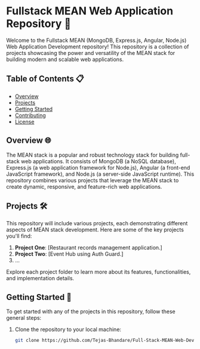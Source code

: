
# Fullstack MEAN Web Application Repository 🚀

Welcome to the Fullstack MEAN (MongoDB, Express.js, Angular, Node.js) Web Application Development repository! This repository is a collection of projects showcasing the power and versatility of the MEAN stack for building modern and scalable web applications.

## Table of Contents 📋

- [Overview](#overview)
- [Projects](#projects)
- [Getting Started](#getting-started)
- [Contributing](#contributing)
- [License](#license)

## Overview 🌐

The MEAN stack is a popular and robust technology stack for building full-stack web applications. It consists of MongoDB (a NoSQL database), Express.js (a web application framework for Node.js), Angular (a front-end JavaScript framework), and Node.js (a server-side JavaScript runtime). This repository combines various projects that leverage the MEAN stack to create dynamic, responsive, and feature-rich web applications.

## Projects 🛠️

This repository will include various projects, each demonstrating different aspects of MEAN stack development. Here are some of the key projects you'll find:

1. **Project One**: [Restaurant records management application.]
2. **Project Two**: [Event Hub using Auth Guard.]
3. ...

Explore each project folder to learn more about its features, functionalities, and implementation details.

## Getting Started 🚀

To get started with any of the projects in this repository, follow these general steps:

1. Clone the repository to your local machine:

   ```bash
   git clone https://github.com/Tejas-Bhandare/Full-Stack-MEAN-Web-Development-Projects.git

